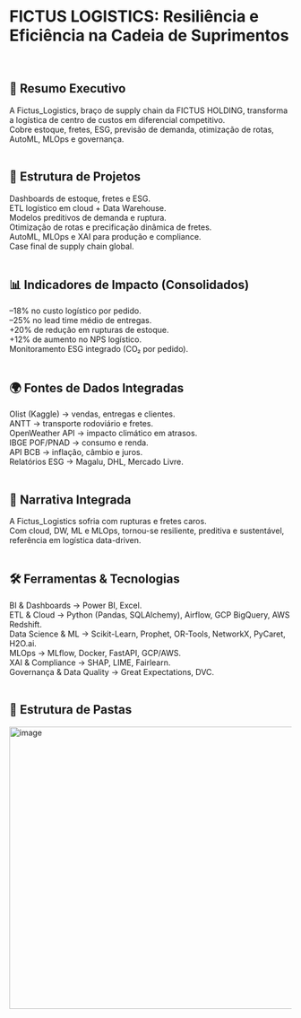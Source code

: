 # FICTUS LOGISTICS: Resiliência e Eficiência na Cadeia de Suprimentos  
</br>

## 🎯 Resumo Executivo  
A Fictus_Logistics, braço de supply chain da FICTUS HOLDING, transforma a logística de centro de custos em diferencial competitivo.  
Cobre estoque, fretes, ESG, previsão de demanda, otimização de rotas, AutoML, MLOps e governança.  
</br>

## 🧩 Estrutura de Projetos  
Dashboards de estoque, fretes e ESG.  
ETL logístico em cloud + Data Warehouse.  
Modelos preditivos de demanda e ruptura.  
Otimização de rotas e precificação dinâmica de fretes.  
AutoML, MLOps e XAI para produção e compliance.  
Case final de supply chain global.  
</br>

## 📊 Indicadores de Impacto (Consolidados)  
–18% no custo logístico por pedido.  
–25% no lead time médio de entregas.  
+20% de redução em rupturas de estoque.  
+12% de aumento no NPS logístico.  
Monitoramento ESG integrado (CO₂ por pedido).  
</br>

## 🌍 Fontes de Dados Integradas  
Olist (Kaggle) → vendas, entregas e clientes.  
ANTT → transporte rodoviário e fretes.  
OpenWeather API → impacto climático em atrasos.  
IBGE POF/PNAD → consumo e renda.  
API BCB → inflação, câmbio e juros.  
Relatórios ESG → Magalu, DHL, Mercado Livre.  
</br>

## 📖 Narrativa Integrada  
A Fictus_Logistics sofria com rupturas e fretes caros.  
Com cloud, DW, ML e MLOps, tornou-se resiliente, preditiva e sustentável, referência em logística data-driven.  
</br>

## 🛠️ Ferramentas & Tecnologias  
BI & Dashboards → Power BI, Excel.  
ETL & Cloud → Python (Pandas, SQLAlchemy), Airflow, GCP BigQuery, AWS Redshift.  
Data Science & ML → Scikit-Learn, Prophet, OR-Tools, NetworkX, PyCaret, H2O.ai.  
MLOps → MLflow, Docker, FastAPI, GCP/AWS.  
XAI & Compliance → SHAP, LIME, Fairlearn.  
Governança & Data Quality → Great Expectations, DVC.  
</br>

## 📂 Estrutura de Pastas  
<img width="956" height="503" alt="image" src="https://github.com/user-attachments/assets/6553d905-551b-4f4d-a8ac-7a4bdbd15208" />

